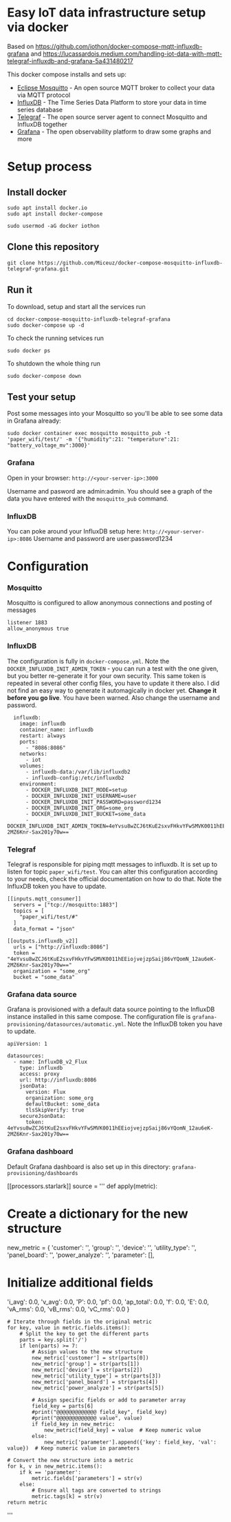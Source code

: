 # Easy IoT data infrastructure setup via docker

Based on https://github.com/iothon/docker-compose-mqtt-influxdb-grafana and https://lucassardois.medium.com/handling-iot-data-with-mqtt-telegraf-influxdb-and-grafana-5a431480217

This docker compose installs and sets up:
- [Eclipse Mosquitto](https://mosquitto.org) - An open source MQTT broker to collect your data via MQTT protocol
- [InfluxDB](https://www.influxdata.com/) - The Time Series Data Platform to store your data in time series database 
- [Telegraf](https://www.influxdata.com/time-series-platform/telegraf/) - The open source server agent to connect Mosquitto and InfluxDB together
- [Grafana](https://grafana.com/) - The open observability platform to draw some graphs and more

# Setup process
## Install docker

```
sudo apt install docker.io
sudo apt install docker-compose 
```

```
sudo usermod -aG docker iothon
```

## Clone this repository

```
git clone https://github.com/Miceuz/docker-compose-mosquitto-influxdb-telegraf-grafana.git
```

## Run it

To download, setup and start all the services run
```
cd docker-compose-mosquitto-influxdb-telegraf-grafana
sudo docker-compose up -d
```

To check the running setvices run
```
sudo docker ps
```

To shutdown the whole thing run
```
sudo docker-compose down
```

## Test your setup

Post some messages into your Mosquitto so you'll be able to see some data in Grafana already: 
```
sudo docker container exec mosquitto mosquitto_pub -t 'paper_wifi/test/' -m '{"humidity":21: "temperature":21: "battery_voltage_mv":3000}'
```

### Grafana
Open in your browser: 
`http://<your-server-ip>:3000`

Username and pasword are admin:admin. You should see a graph of the data you have entered with the `mosquitto_pub` command.

### InfluxDB
You can poke around your InfluxDB setup here:
`http://<your-server-ip>:8086`
Username and password are user:password1234

# Configuration 
### Mosquitto 
Mosquitto is configured to allow anonymous connections and posting of messages
```
listener 1883
allow_anonymous true
```

### InfluxDB 
The configuration is fully in `docker-compose.yml`. Note the `DOCKER_INFLUXDB_INIT_ADMIN_TOKEN` - you can run a test with the one given, but you better re-generate it for your own security. This same token is repeated in several other config files, you have to update it there also. I did not find an easy way to generate it automagically in docker yet. **Change it before you go live**. You have been warned. Also change the username and password.
```
  influxdb:
    image: influxdb
    container_name: influxdb
    restart: always
    ports:
      - "8086:8086"
    networks:
      - iot
    volumes:
      - influxdb-data:/var/lib/influxdb2
      - influxdb-config:/etc/influxdb2
    environment:
      - DOCKER_INFLUXDB_INIT_MODE=setup
      - DOCKER_INFLUXDB_INIT_USERNAME=user
      - DOCKER_INFLUXDB_INIT_PASSWORD=password1234
      - DOCKER_INFLUXDB_INIT_ORG=some_org
      - DOCKER_INFLUXDB_INIT_BUCKET=some_data
      - DOCKER_INFLUXDB_INIT_ADMIN_TOKEN=4eYvsu8wZCJ6tKuE2sxvFHkvYFwSMVK0011hEEiojvejzpSaij86vYQomN_12au6eK-2MZ6Knr-Sax201y70w==

```

### Telegraf 
Telegraf is responsible for piping mqtt messages to influxdb. It is set up to listen for topic `paper_wifi/test`. You can alter this configuration according to your needs, check the official documentation on how to do that. Note the InfluxDB token you have to update.
```
[[inputs.mqtt_consumer]]
  servers = ["tcp://mosquitto:1883"]
  topics = [
    "paper_wifi/test/#"
  ]
  data_format = "json"

[[outputs.influxdb_v2]]
  urls = ["http://influxdb:8086"]
  token = "4eYvsu8wZCJ6tKuE2sxvFHkvYFwSMVK0011hEEiojvejzpSaij86vYQomN_12au6eK-2MZ6Knr-Sax201y70w=="
  organization = "some_org"
  bucket = "some_data"

```

### Grafana data source 
Grafana is provisioned with a default data source pointing to the InfluxDB instance installed in this same compose. The configuration file is `grafana-provisioning/datasources/automatic.yml`. Note the InfluxDB token you have to update. 
```
apiVersion: 1

datasources:
  - name: InfluxDB_v2_Flux
    type: influxdb
    access: proxy
    url: http://influxdb:8086
    jsonData:
      version: Flux
      organization: some_org
      defaultBucket: some_data
      tlsSkipVerify: true
    secureJsonData:
      token: 4eYvsu8wZCJ6tKuE2sxvFHkvYFwSMVK0011hEEiojvejzpSaij86vYQomN_12au6eK-2MZ6Knr-Sax201y70w==
```

### Grafana dashboard
Default Grafana dashboard is also set up in this directory: `grafana-provisioning/dashboards`



[[processors.starlark]]
source = '''
def apply(metric):
# Create a dictionary for the new structure
new_metric = {
'customer': '',
'group': '',
'device': '',
'utility_type': '',
'panel_board': '',
'power_analyze': '',
'parameter': [],
# Initialize additional fields
'i_avg': 0.0,
'v_avg': 0.0,
'P': 0.0,
'pf': 0.0,
'ap_total': 0.0,
'f': 0.0,
'E': 0.0,
'vA_rms': 0.0,
'vB_rms': 0.0,
'vC_rms': 0.0
}

    # Iterate through fields in the original metric
    for key, value in metric.fields.items():
        # Split the key to get the different parts
        parts = key.split('/')
        if len(parts) >= 7:
            # Assign values to the new structure
            new_metric['customer'] = str(parts[0])
            new_metric['group'] = str(parts[1])
            new_metric['device'] = str(parts[2])
            new_metric['utility_type'] = str(parts[3])
            new_metric['panel_board'] = str(parts[4])
            new_metric['power_analyze'] = str(parts[5])

            # Assign specific fields or add to parameter array
            field_key = parts[6]
            #print("@@@@@@@@@@@@@ field_key", field_key)
            #print("@@@@@@@@@@@@@ value", value)
            if field_key in new_metric:
                new_metric[field_key] = value  # Keep numeric value
            else:
                new_metric['parameter'].append({'key': field_key, 'val': value})  # Keep numeric value in parameters

    # Convert the new structure into a metric
    for k, v in new_metric.items():
        if k == 'parameter':
            metric.fields['parameters'] = str(v)
        else:
            # Ensure all tags are converted to strings
            metric.tags[k] = str(v)
    return metric
'''

